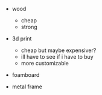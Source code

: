 

- wood
	- cheap
	- strong
- 3d print
	- cheap but maybe expensiver?
	- ill have to see if i have to buy
	- more customizable
- foamboard

- metal frame